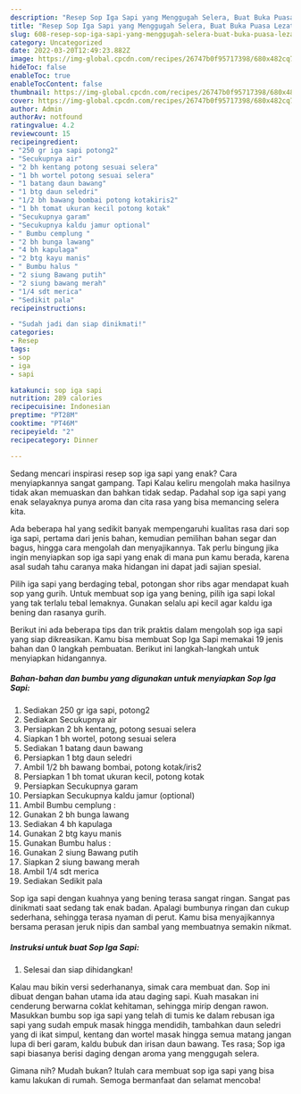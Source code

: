 ```yaml
---
description: "Resep Sop Iga Sapi yang Menggugah Selera, Buat Buka Puasa Lezat Sekali"
title: "Resep Sop Iga Sapi yang Menggugah Selera, Buat Buka Puasa Lezat Sekali"
slug: 608-resep-sop-iga-sapi-yang-menggugah-selera-buat-buka-puasa-lezat-sekali
category: Uncategorized
date: 2022-03-20T12:49:23.882Z
image: https://img-global.cpcdn.com/recipes/26747b0f95717398/680x482cq70/sop-iga-sapi-foto-resep-utama.jpg
hideToc: false
enableToc: true
enableTocContent: false
thumbnail: https://img-global.cpcdn.com/recipes/26747b0f95717398/680x482cq70/sop-iga-sapi-foto-resep-utama.jpg
cover: https://img-global.cpcdn.com/recipes/26747b0f95717398/680x482cq70/sop-iga-sapi-foto-resep-utama.jpg
author: Admin
authorAv: notfound
ratingvalue: 4.2
reviewcount: 15
recipeingredient:
- "250 gr iga sapi potong2"
- "Secukupnya air"
- "2 bh kentang potong sesuai selera"
- "1 bh wortel potong sesuai selera"
- "1 batang daun bawang"
- "1 btg daun seledri"
- "1/2 bh bawang bombai potong kotakiris2"
- "1 bh tomat ukuran kecil potong kotak"
- "Secukupnya garam"
- "Secukupnya kaldu jamur optional"
- " Bumbu cemplung "
- "2 bh bunga lawang"
- "4 bh kapulaga"
- "2 btg kayu manis"
- " Bumbu halus "
- "2 siung Bawang putih"
- "2 siung bawang merah"
- "1/4 sdt merica"
- "Sedikit pala"
recipeinstructions:

- "Sudah jadi dan siap dinikmati!"
categories:
- Resep
tags:
- sop
- iga
- sapi

katakunci: sop iga sapi 
nutrition: 289 calories
recipecuisine: Indonesian
preptime: "PT28M"
cooktime: "PT46M"
recipeyield: "2"
recipecategory: Dinner

---
```



Sedang mencari inspirasi resep sop iga sapi yang enak? Cara menyiapkannya sangat gampang. Tapi Kalau keliru mengolah maka hasilnya tidak akan memuaskan dan bahkan tidak sedap. Padahal sop iga sapi yang enak selayaknya punya aroma dan cita rasa yang bisa memancing selera kita.


Ada beberapa hal yang sedikit banyak mempengaruhi kualitas rasa dari sop iga sapi, pertama dari jenis bahan, kemudian pemilihan bahan segar dan bagus, hingga cara mengolah dan menyajikannya. Tak perlu bingung jika ingin menyiapkan sop iga sapi yang enak di mana pun kamu berada, karena asal sudah tahu caranya maka hidangan ini dapat jadi sajian spesial.

Pilih iga sapi yang berdaging tebal, potongan shor ribs agar mendapat kuah sop yang gurih. Untuk membuat sop iga yang bening, pilih iga sapi lokal yang tak terlalu tebal lemaknya. Gunakan selalu api kecil agar kaldu iga bening dan rasanya gurih.


Berikut ini ada beberapa tips dan trik praktis dalam mengolah sop iga sapi yang siap dikreasikan. Kamu bisa membuat Sop Iga Sapi memakai 19 jenis bahan dan 0 langkah pembuatan. Berikut ini langkah-langkah untuk menyiapkan hidangannya.

<!--inarticleads1-->

##### Bahan-bahan dan bumbu yang digunakan untuk menyiapkan Sop Iga Sapi:

1. Sediakan 250 gr iga sapi, potong2
1. Sediakan Secukupnya air
1. Persiapkan 2 bh kentang, potong sesuai selera
1. Siapkan 1 bh wortel, potong sesuai selera
1. Sediakan 1 batang daun bawang
1. Persiapkan 1 btg daun seledri
1. Ambil 1/2 bh bawang bombai, potong kotak/iris2
1. Persiapkan 1 bh tomat ukuran kecil, potong kotak
1. Persiapkan Secukupnya garam
1. Persiapkan Secukupnya kaldu jamur (optional)
1. Ambil  Bumbu cemplung :
1. Gunakan 2 bh bunga lawang
1. Sediakan 4 bh kapulaga
1. Gunakan 2 btg kayu manis
1. Gunakan  Bumbu halus :
1. Gunakan 2 siung Bawang putih
1. Siapkan 2 siung bawang merah
1. Ambil 1/4 sdt merica
1. Sediakan Sedikit pala


Sop iga sapi dengan kuahnya yang bening terasa sangat ringan. Sangat pas dinikmati saat sedang tak enak badan. Apalagi bumbunya ringan dan cukup sederhana, sehingga terasa nyaman di perut. Kamu bisa menyajikannya bersama perasan jeruk nipis dan sambal yang membuatnya semakin nikmat. 

<!--inarticleads2-->

##### Instruksi untuk buat Sop Iga Sapi:


1. Selesai dan siap dihidangkan!

Kalau mau bikin versi sederhananya, simak cara membuat dan. Sop ini dibuat dengan bahan utama ida atau daging sapi. Kuah masakan ini cenderung berwarna coklat kehitaman, sehingga mirip dengan rawon. Masukkan bumbu sop iga sapi yang telah di tumis ke dalam rebusan iga sapi yang sudah empuk masak hingga mendidih, tambahkan daun seledri yang di ikat simpul, kentang dan wortel masak hingga semua matang jangan lupa di beri garam, kaldu bubuk dan irisan daun bawang. Tes rasa; Sop iga sapi biasanya berisi daging dengan aroma yang menggugah selera. 

Gimana nih? Mudah bukan? Itulah cara membuat sop iga sapi yang bisa kamu lakukan di rumah. Semoga bermanfaat dan selamat mencoba!
